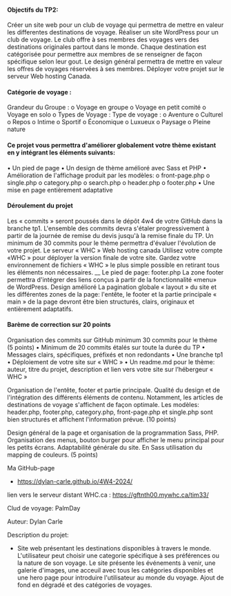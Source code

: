 #### Objectifs du TP2:
Créer un site web pour un club de voyage qui permettra de mettre en valeur les differentes destinations de voyage.
Réaliser un site WordPress pour un club de voyage. Le club offre à ses membres des voyages vers des destinations originales partout dans le monde.
Chaque destination est catégorisée pour permettre aux membres de se renseigner de façon spécifique selon leur gout.
Le design général permettra de mettre en valeur les offres de voyages réservées à ses membres.
Déployer votre projet sur le serveur Web hosting Canada.

#### Catégorie de voyage :
Grandeur du Groupe :
o    Voyage en groupe
o    Voyage en petit comité
o    Voyage en solo
o    Types de Voyage :
Type de voyage :
o    Aventure
o    Culturel
o    Repos
o    Intime
o    Sportif
o    Économique
o    Luxueux
o    Paysage
o    Pleine nature

#### Ce projet vous permettra d'améliorer globalement votre thème existant en y intégrant les éléments suivants: 
•    Un pied de page
•    Un design de thème amélioré avec Sass et PHP
•    Amélioration de l'affichage produit par les modèles:
o    front-page.php
o    single.php
o    category.php
o    search.php
o    header.php
o    footer.php
•    Une mise en page entièrement adaptative

#### Déroulement du projet
Les « commits » seront poussés dans le dépôt 4w4 de votre GitHub dans la branche tp1.
L'ensemble des commits devra s'étaler progressivement à partir de la journée de remise du devis jusqu'à la remise finale du TP.
Un minimum de 30 commits pour le thème permettra d'évaluer l'évolution de votre projet.
Le serveur « WHC » Web hosting canada
Utilisez votre compte «WHC » pour déployer la version finale de votre site.
Gardez votre environnement de fichiers « WHC » le plus simple possible en retirant tous les éléments non nécessaires.
__
Le pied de page: footer.php
La zone footer permettra d'intégrer des liens conçus à partir de la fonctionnalité «menu» de WordPress.
Design amélioré
La pagination globale « layout » du site et les différentes zones de la page: l'entête, le footer et la partie principale « main » de la page devront être bien structurés, clairs, originaux et entièrement adaptatifs.

#### Barème de correction sur 20 points
Organisation des commits sur GitHub minimum 30 commits pour le thème (5 points)
•    Minimum de 20 commits étalés sur toute la durée du TP
•    Messages clairs, spécifiques, préfixés et non redondants
•    Une branche tp1
•    Déploiement de votre site sur « WHC »
•    Un readme.md pour le thème: auteur, titre du projet, description et lien vers votre site sur l’hébergeur « WHC »

Organisation de l'entête, footer et partie principale. Qualité du design et de l'intégration des différents éléments de contenu. Notamment, les articles de destinations de voyage s'affichent de façon optimale. Les modèles: header.php, footer.php, category.php, front-page.php et single.php sont bien structurés et affichent l'information prévue. (10 points)

Design général de la page et organisation de la programmation Sass, PHP. Organisation des menus, bouton burger pour afficher le menu principal pour les petits écrans. Adaptabilité générale du site. En Sass utilisation du mapping de couleurs. (5 points)

Ma GitHub-page 
 - https://dylan-carle.github.io/4W4-2024/

lien vers le serveur distant WHC.ca : https://gftnth00.mywhc.ca/tim33/

Clud de voyage: PalmDay

Auteur: Dylan Carle

Description du projet:
- Site web présentant les destinations disponibles à travers le monde. L'utilisateur peut choisir une 
categorie spécifique à ses préférences ou la nature de son voyage. Le site présente les événements à
venir, une galerie d'images, une acceuil avec tous les catégories disponibles et une hero page 
pour introduire l'utilisateur au monde du voyage. Ajout de fond en dégradé et des catégories de 
voyages.